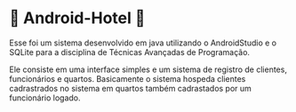# :bell: Android-Hotel :bell:
Esse foi um sistema desenvolvido em java utilizando o AndroidStudio e o SQLite para a disciplina de Técnicas Avançadas de Programação. 

Ele consiste em uma interface simples e um sistema de registro de clientes, funcionários e quartos. Basicamente o sistema hospeda clientes cadrastrados no sistema em quartos também cadrastados por um funcionário logado.
